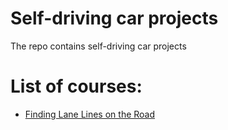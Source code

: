 # Self-driving car projects
The repo contains self-driving car projects

# List of courses:
*  [Finding Lane Lines on the Road](https://github.com/tranlyvu/self-driving-car-projects/tree/master/Finding%20Lane%20Lines)

